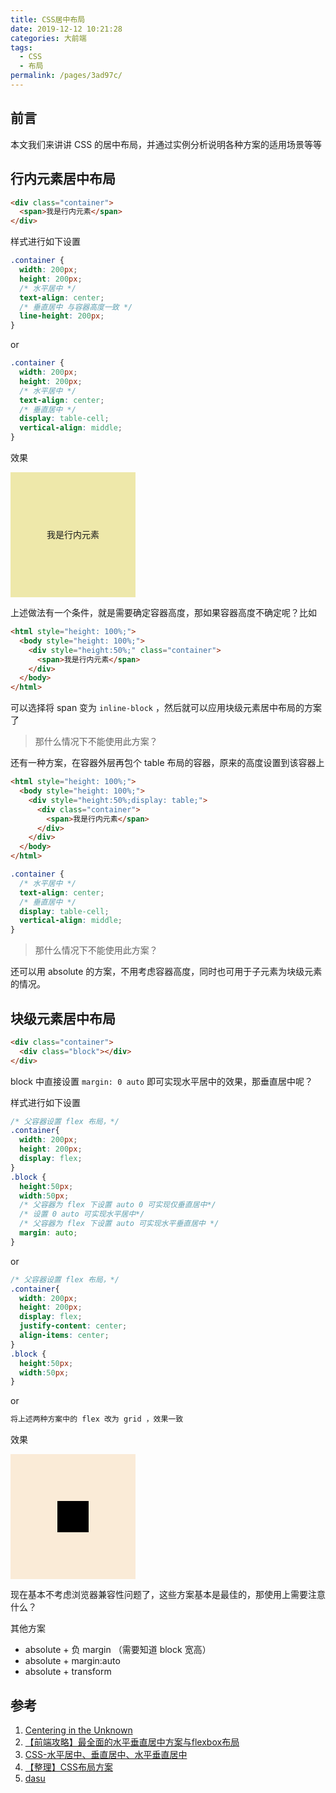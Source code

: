 ```yaml
---
title: CSS居中布局
date: 2019-12-12 10:21:28
categories: 大前端
tags: 
  - CSS
  - 布局
permalink: /pages/3ad97c/
---
```


## 前言

本文我们来讲讲 CSS 的居中布局，并通过实例分析说明各种方案的适用场景等等

<!-- more -->



## 行内元素居中布局

```html
<div class="container">
  <span>我是行内元素</span>
</div>
```

样式进行如下设置
```css
.container {
  width: 200px;
  height: 200px;
  /* 水平居中 */
  text-align: center;
  /* 垂直居中 与容器高度一致 */
  line-height: 200px;
}
```
or
```css
.container {
  width: 200px;
  height: 200px;
  /* 水平居中 */
  text-align: center;
  /* 垂直居中 */
  display: table-cell;
  vertical-align: middle;
}
```

效果
<style>
  .container1 {
    /* Comment */
    width: 200px;
    height:200px;
    text-align:center;
    line-height: 200px;
    background-color: palegoldenrod;
  }
</style>
<div class="container1">
  <span>我是行内元素</span>
</div>

上述做法有一个条件，就是需要确定容器高度，那如果容器高度不确定呢？比如
```html
<html style="height: 100%;">
  <body style="height: 100%;">
    <div style="height:50%;" class="container">
      <span>我是行内元素</span>
    </div>
  </body>
</html>
```

可以选择将 span 变为 `inline-block` ，然后就可以应用块级元素居中布局的方案了
> 那什么情况下不能使用此方案？

还有一种方案，在容器外层再包个 table 布局的容器，原来的高度设置到该容器上
```html
<html style="height: 100%;">
  <body style="height: 100%;">
    <div style="height:50%;display: table;">
      <div class="container">
        <span>我是行内元素</span>
      </div>
    </div>
  </body>
</html>
```
```css
.container {
  /* 水平居中 */
  text-align: center;
  /* 垂直居中 */
  display: table-cell;
  vertical-align: middle;
}
```
> 那什么情况下不能使用此方案？

还可以用 absolute 的方案，不用考虑容器高度，同时也可用于子元素为块级元素的情况。

## 块级元素居中布局


```html
<div class="container">
  <div class="block"></div>
</div>
```

block 中直接设置 `margin: 0 auto` 即可实现水平居中的效果，那垂直居中呢？

样式进行如下设置

```css
/* 父容器设置 flex 布局，*/
.container{
  width: 200px;
  height: 200px;
  display: flex;
}
.block {
  height:50px;
  width:50px;
  /* 父容器为 flex 下设置 auto 0 可实现仅垂直居中*/
  /* 设置 0 auto 可实现水平居中*/
  /* 父容器为 flex 下设置 auto 可实现水平垂直居中 */
  margin: auto;
}
```
or
```css
/* 父容器设置 flex 布局，*/
.container{
  width: 200px;
  height: 200px;
  display: flex;
  justify-content: center;
  align-items: center;
}
.block {
  height:50px;
  width:50px;
}
```
or
```css
将上述两种方案中的 flex 改为 grid ，效果一致
```

效果
<style>
.container2{
  width: 200px;
  height: 200px;
  display: flex;
  background-color: antiquewhite;
}
.block1 {
  margin: auto;
}
</style>
<div class="container2">
  <div class="block1" style="height:50px;width: 50px;background-color: black"></div>
</div>

现在基本不考虑浏览器兼容性问题了，这些方案基本是最佳的，那使用上需要注意什么？

其他方案 
- absolute + 负 margin （需要知道 block 宽高）
- absolute + margin:auto
- absolute + transform 



## 参考

1. [Centering in the Unknown](https://css-tricks.com/centering-in-the-unknown/)
2. [【前端攻略】最全面的水平垂直居中方案与flexbox布局](https://www.cnblogs.com/coco1s/p/4444383.html)
3. [CSS-水平居中、垂直居中、水平垂直居中](https://segmentfault.com/a/1190000014116655)
4. [【整理】CSS布局方案](https://segmentfault.com/a/1190000010989110)
5. [dasu](https://github.com/woshidasusu/Doc/blob/master/%E9%9D%A2%E8%AF%95%E9%A2%98/CSS/div%E6%B0%B4%E5%B9%B3%E5%9E%82%E7%9B%B4%E5%B1%85%E4%B8%AD.md)